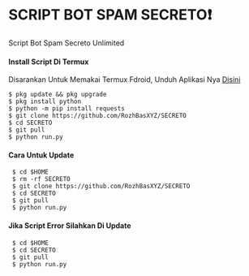 # SCRIPT BOT SPAM SECRETO❗
Script Bot Spam Secreto Unlimited

#### Install Script Di Termux
 Disarankan Untuk Memakai Termux Fdroid, Unduh Aplikasi Nya [Disini](https://f-droid.org/repo/com.termux_118.apk)
 ```
 $ pkg update && pkg upgrade
 $ pkg install python
 $ python -m pip install requests
 $ git clone https://github.com/RozhBasXYZ/SECRETO
 $ cd SECRETO
 $ git pull
 $ python run.py
 ```
#### Cara Untuk Update
 ```
  $ cd $HOME
  $ rm -rf SECRETO
  $ git clone https://github.com/RozhBasXYZ/SECRETO
  $ cd SECRETO
  $ git pull
  $ python run.py
 ```
#### Jika Script Error Silahkan Di Update
 ```
  $ cd $HOME
  $ cd SECRETO
  $ git pull
  $ python run.py
